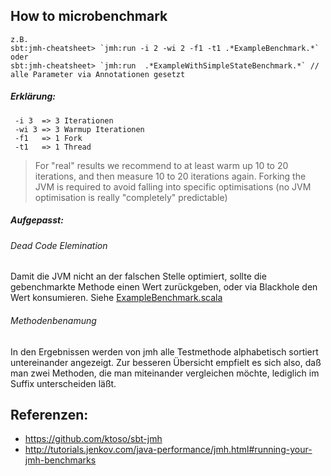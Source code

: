 ## How to microbenchmark

```
z.B.
sbt:jmh-cheatsheet> `jmh:run -i 2 -wi 2 -f1 -t1 .*ExampleBenchmark.*`
oder
sbt:jmh-cheatsheet> `jmh:run  .*ExampleWithSimpleStateBenchmark.*` // alle Parameter via Annotationen gesetzt
```

##### Erklärung:
     -i 3  => 3 Iterationen
     -wi 3 => 3 Warmup Iterationen
     -f1   => 1 Fork
     -t1   => 1 Thread

>For "real" results we recommend to at least warm up 10 to 20 iterations, and then measure 10 to 20 iterations again. Forking the JVM is required to avoid falling into specific optimisations (no JVM optimisation is really "completely" predictable)

##### Aufgepasst:
###### Dead Code Elemination
Damit die JVM nicht an der falschen Stelle optimiert, sollte die gebenchmarkte Methode einen Wert zurückgeben, oder via Blackhole den Wert konsumieren. Siehe [ExampleBenchmark.scala](src/main/scala/de/codecentric/wittig/jmh/ExampleBenchmark.scala)
###### Methodenbenamung
In den Ergebnissen werden von jmh alle Testmethode alphabetisch sortiert untereinander angezeigt.
Zur besseren Übersicht empfielt es sich also, daß man zwei Methoden, die man miteinander vergleichen möchte, lediglich im Suffix unterscheiden läßt.


## Referenzen:
* https://github.com/ktoso/sbt-jmh
* http://tutorials.jenkov.com/java-performance/jmh.html#running-your-jmh-benchmarks